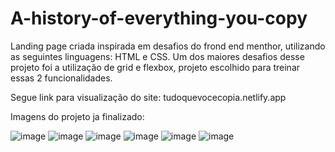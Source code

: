 # A-history-of-everything-you-copy

Landing page criada inspirada em desafios do frond end menthor, utilizando as seguintes linguagens: HTML e CSS.
Um dos maiores desafios desse projeto foi a utilização de grid e flexbox, projeto escolhido para treinar essas 2 funcionalidades.

Segue link para visualização do site: tudoquevocecopia.netlify.app

Imagens do projeto ja finalizado:

![image](https://user-images.githubusercontent.com/121901080/214985448-b0c9d3f9-8861-4f4c-81a4-d21175b97b1e.png)
![image](https://user-images.githubusercontent.com/121901080/214985527-779888a6-607e-4e41-9c06-d40c1c987a28.png)
![image](https://user-images.githubusercontent.com/121901080/214985635-5d6763ea-91cd-43d8-a4a2-f87a8b87e740.png)
![image](https://user-images.githubusercontent.com/121901080/214985740-81d0b79a-7844-4ab9-a863-25fb73f6d880.png)
![image](https://user-images.githubusercontent.com/121901080/214985852-28d8dd35-f152-4db2-831b-e6f5da282789.png)
![image](https://user-images.githubusercontent.com/121901080/214985908-96fa5f5a-b7cd-4db5-9a14-23d6e99d05dd.png)
